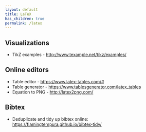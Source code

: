 ```yaml
---
layout: default
title: LaTeX
has_children: true
permalink: /latex
---
```


## Visualizations

* TikZ examples - http://www.texample.net/tikz/examples/


## Online editors

* Table editor - https://www.latex-tables.com/#
* Table generator - https://www.tablesgenerator.com/latex_tables
* Equation to PNG - http://latex2png.com/


## Bibtex
* Deduplicate and tidy up bibtex online: https://flamingtempura.github.io/bibtex-tidy/
